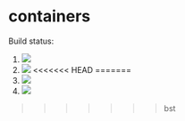 # containers

Build status:

1. [![](https://github.com/norawillett/containers/workflows/tests-fibonacci/badge.svg)](https://github.com/norawillett/containers/actions?query=workflow%3Atests-fibonacci)
1. [![](https://github.com/norawillett/containers/workflows/tests-range/badge.svg)](https://github.com/norawillett/containers/actions?query=workflow%3Atests-range)
<<<<<<< HEAD
=======
1. [![](https://github.com/norawillett/containers/workflows/tests-BST/badge.svg)](https://github.com/norawillett/containers/actions?query=workflow%3Atests-BST)
1. [![](https://github.com/norawillett/containers/workflows/tests-BinaryTree/badge.svg)](https://github.com/norawillett/containers/actions?query=workflow%3Atests-BinaryTree)
>>>>>>> bst
